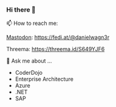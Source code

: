 ### Hi there 👋

📫 How to reach me:

<a rel="me" href="https://fedi.at/@danielwagn3r">Mastodon</a>: https://fedi.at/@danielwagn3r

Threema: https://threema.id/S649YJF6

💬 Ask me about ...
 - CoderDojo
 - Enterprise Architecture
 - Azure
 - .NET
 - SAP

<!--
**danielwagn3r/danielwagn3r** is a ✨ _special_ ✨ repository because its `README.md` (this file) appears on your GitHub profile.

Here are some ideas to get you started:

- 🔭 I’m currently working on ...
- 🌱 I’m currently learning ...
- 👯 I’m looking to collaborate on ...
- 🤔 I’m looking for help with ...
- 😄 Pronouns: ...
- ⚡ Fun fact: ...
-->
